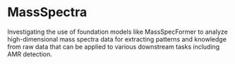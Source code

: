 # MassSpectra
Investigating the use of foundation models like MassSpecFormer to analyze high-dimensional mass spectra data for extracting patterns and knowledge from raw data that can be applied to various downstream tasks including AMR detection.
